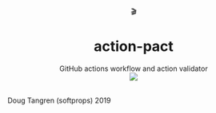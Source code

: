 <div align="center">
  🎬
</div>
<h1 align="center">
  action-pact
</h1>

<div align="center">
  GitHub actions workflow and action validator
</div>

<div align="center">
  <a href="https://github.com/softprops/action-pact/actions">
		<img src="https://github.com/softprops/action-pact/workflows/Main/badge.svg"/>
	</a>
</div>

<br />

Doug Tangren (softprops) 2019

